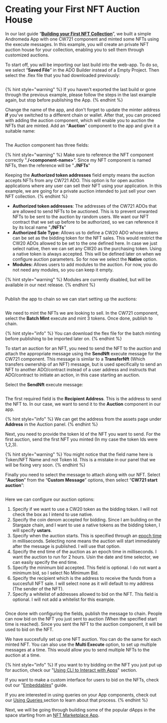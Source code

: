 # Creating your First NFT Auction House

In our last guide “[**Building your First NFT Collection**](building-your-first-app.md)”, we built a simple Andromeda App with one CW721 component and minted some NFTs using the execute messages. In this example, you will create an private NFT auction house for your collection, enabling you to sell them through customized auctions.

To start off, you will be importing our last build into the web-app. To do so, we select “**Saved File**” in the ADO Builder instead of a Empty Project. Then select the .flex file that you had downloaded previously:

<figure><img src="../../.gitbook/assets/Screen Shot 2024-03-15 at 3.37.23 PM.png" alt=""><figcaption></figcaption></figure>

{% hint style="warning" %}
If you haven't exported the last build or gone through the previous example, please follow the steps in the last example again, but stop before publishing the App.
{% endhint %}

Change the name of the app, and don't forget to update the minter address **if** you've switched to a different chain or wallet. After that, you can proceed with adding the auction component, which will enable you to auction the NFTs that are minted. Add an “**Auction**” component to the app and give it a suitable name:

<figure><img src="../../.gitbook/assets/Screen Shot 2024-04-18 at 6.14.27 PM.png" alt=""><figcaption></figcaption></figure>

The Auction component has three fields:

{% hint style="warning" %}
Make sure to reference the NFT component correctly ".**/\<component-name>**". Since my NFT component is named NFTs, then the reference will be "**./NFTs**"

Keeping the **Authorized token addresses** field empty means the auction accepts NFTs from any CW721 ADO. This option is for open auction applications where any user can sell their NFT using your application. In this example, we are going for a private auction intended to just sell your own NFT collection.
{% endhint %}

* **Authorized token addresses**: The addresses of the CW721 ADOs that are allowed to send NFTs to be auctioned. This is to prevent unwanted NFTs to be sent to the auction by random users. We want our NFT contract that we set up before to be authorized, so we can reference it by its local name ".**/NFTs**"
* **Authorized Sale Type:** Allows us to define a CW20 ADO  whose tokens can be set as the bidding token for the NFT sales. This would restrict the CW20 ADOs allowed to be set to the one defined here. In case we just select native, then we can set any CW20 as the purchasing token. Using a native token is always accepted. This will be defined later on when we configure auction parameters. So for now we select the **Native** option.
* **Modules:** Allows users to add modules to the auction. For now, you do not need any modules, so you can keep it empty.

{% hint style="warning" %}
Modules are currently disabled, but will be available in our next release.
{% endhint %}

<figure><img src="../../.gitbook/assets/Screen Shot 2024-04-18 at 6.36.13 PM.png" alt=""><figcaption></figcaption></figure>

Publish the app to chain so we can start setting up the auctions:

<figure><img src="../../.gitbook/assets/Screen Shot 2024-03-15 at 3.44.51 PM.png" alt=""><figcaption></figcaption></figure>

We need to mint the NFTs we are looking to sell. In the CW721 component, select the **Batch Mint** execute and mint 3 tokens. Once done, publish to chain.

{% hint style="info" %}
You can download the flex file for the batch minting before publishing to be imported later on.
{% endhint %}

To start an auction for an NFT, you need to send the NFT to the auction and attach the appropriate message using the **SendNft** execute message for the CW721 component. This message is similar to a **TransferNft** (Which transfers ownership of an NFT)  message, but is used specifically to send an NFT to another ADO/contract instead of a user address and instructs that ADO/contract to initiate an action, in this case starting an auction.

Select the **SendNft** execute message:

<figure><img src="../../.gitbook/assets/Screen Shot 2024-03-16 at 4.30.52 PM.png" alt=""><figcaption></figcaption></figure>

The first required field is the **Recipient Address**. This is the address to send the NFT to. In our case, we want to send it to the **Auction** component in our app.

{% hint style="info" %}
We can get the address from the assets page under **Address** in the Auction panel.
{% endhint %}

Next, you need to provide the token Id of the NFT you want to send. For the first auction, send the first NFT you minted (In my case the token Ids were 1,2,3).

{% hint style="warning" %}
&#x20;You might notice that the field name here is Token/NFT Name and not Token Id. This is a mistake in our panel that we will be fixing very soon.
{% endhint %}

Finally you need to select the message to attach along with our NFT. Select “**Auction**” from the “**Custom Message**” options, then select “**CW721 start auction**”:

<figure><img src="../../.gitbook/assets/Screen Shot 2024-04-18 at 6.46.06 PM.png" alt=""><figcaption></figcaption></figure>

Here we can configure our auction options:

1. Specify if we want to use a CW20 token as the bidding token. I will not check the box as I intend to use native.
2. Specify the coin denom accepted for bidding. Since I am building on the Stargaze chain, and I want to use a native tokens as the bidding token, I will specify **ustars**.
3. Specify when the auction starts. This is specified through an [epoch time](https://www.google.com/url?q=https://www.epochconverter.com\&sa=D\&source=editors\&ust=1684253771700484\&usg=AOvVaw1ibK4NOXubSN0uNcYHSI6F) in milliseconds. Selecting none means the auction will start immediately after the message is published. I will use that option.
4. Specify the end time of the auction as an epoch time in milliseconds. I want the auction to run for 2 hours. Usin the date and time selector, we can easily specify the end time.
5. Specify the minimum bid accepted. This field is optional. I do not want a minimum bid, so I select No Minimum Bid.
6. Specify the recipient which is the address to receive the funds from a succesfull NFT sale. I will select none as it will default to my address (The sender of the NFT).
7. Specify a whitelist of addresses allowed to bid on the NFT. This field is optional. I will not add a whitelist for this example.

<figure><img src="../../.gitbook/assets/Screen Shot 2024-04-18 at 6.56.04 PM.png" alt=""><figcaption></figcaption></figure>

Once done with configuring the fields, publish the message to chain. People can now bid on the NFT you just sent to auction (When the specified start time is reached). Since you sent the NFT to the auction component, it will be used to bid on the NFT.&#x20;

We have succesfully set up one NFT auction. You can do the same for each minted NFT. You can also use the **Multi Execute** option, to set up multiple messages at a time. This would allow you to send multiple NFTs to the auction at a time.

{% hint style="info" %}
If you want to try bidding on the NFT you just put up for auction, check our "[Using CLI to Interact with Apps](../using-cli-to-interact-with-apps.md)" section.

If you want to make a custom interface for users to bid on the NFTs, check out our "[Embeddables](../embeddables/)" guide.

If you are interested in using queries on your App components, check out our [Using Queries ](../../learning-the-basics/using-queries.md)section to learn about that process.
{% endhint %}

Next, we will be going through building some of the popular dApps in the space starting from an [NFT Marketplace App](nft-marketplace-app.md).
